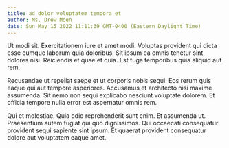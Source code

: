 ```yaml
---
title: ad dolor voluptatem tempora et
author: Ms. Drew Moen
date: Sun May 15 2022 11:11:39 GMT-0400 (Eastern Daylight Time)
---
```

Ut modi sit. Exercitationem iure et amet modi. Voluptas provident qui dicta esse cumque laborum quia doloribus. Sit ipsum ea omnis tenetur sint dolores nisi. Reiciendis et quae et quia. Est fuga temporibus quia aliquid aut rem.

 Recusandae ut repellat saepe et ut corporis nobis sequi. Eos rerum quis eaque qui aut tempore asperiores. Accusamus et architecto nisi maxime assumenda. Sit nemo non sequi explicabo nesciunt voluptate dolorem. Et officia tempore nulla error est aspernatur omnis rem.

 Qui et molestiae. Quia odio reprehenderit sunt enim. Et assumenda ut. Praesentium autem fugiat qui quo dignissimos. Qui occaecati consequatur provident sequi sapiente sint ipsum. Et quaerat provident consequatur dolore aut voluptatem eaque amet.